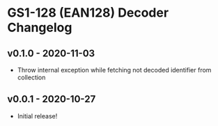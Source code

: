 # GS1-128 (EAN128) Decoder Changelog

## v0.1.0 - 2020-11-03

* Throw internal exception while fetching not decoded identifier from collection

## v0.0.1 - 2020-10-27

* Initial release!
